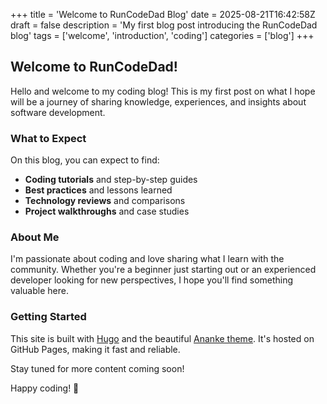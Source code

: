 +++
title = 'Welcome to RunCodeDad Blog'
date = 2025-08-21T16:42:58Z
draft = false
description = 'My first blog post introducing the RunCodeDad blog'
tags = ['welcome', 'introduction', 'coding']
categories = ['blog']
+++

## Welcome to RunCodeDad!

Hello and welcome to my coding blog! This is my first post on what I hope will be a journey of sharing knowledge, experiences, and insights about software development.

### What to Expect

On this blog, you can expect to find:

- **Coding tutorials** and step-by-step guides
- **Best practices** and lessons learned
- **Technology reviews** and comparisons
- **Project walkthroughs** and case studies

### About Me

I'm passionate about coding and love sharing what I learn with the community. Whether you're a beginner just starting out or an experienced developer looking for new perspectives, I hope you'll find something valuable here.

### Getting Started

This site is built with [Hugo](https://gohugo.io/) and the beautiful [Ananke theme](https://github.com/theNewDynamic/gohugo-theme-ananke). It's hosted on GitHub Pages, making it fast and reliable.

Stay tuned for more content coming soon!

Happy coding! 🚀
